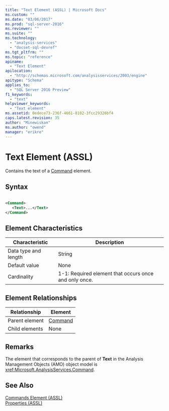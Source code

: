 ```yaml
---
title: "Text Element (ASSL) | Microsoft Docs"
ms.custom: ""
ms.date: "03/06/2017"
ms.prod: "sql-server-2016"
ms.reviewer: ""
ms.suite: ""
ms.technology: 
  - "analysis-services"
  - "docset-sql-devref"
ms.tgt_pltfrm: ""
ms.topic: "reference"
apiname: 
  - "Text Element"
apilocation: 
  - "http://schemas.microsoft.com/analysisservices/2003/engine"
apitype: "Schema"
applies_to: 
  - "SQL Server 2016 Preview"
f1_keywords: 
  - "text"
helpviewer_keywords: 
  - "Text element"
ms.assetid: 0edece73-236f-4661-8102-3fcc29326bf4
caps.latest.revision: 35
author: "Minewiskan"
ms.author: "owend"
manager: "erikre"
---
```

# Text Element (ASSL)
  Contains the text of a [Command](../../../analysis-services/scripting/objects/command-element-assl.md) element.  
  
## Syntax  
  
```xml  
  
<Command>  
   <Text>...</Text>  
</Command>  
```  
  
## Element Characteristics  
  
|Characteristic|Description|  
|--------------------|-----------------|  
|Data type and length|String|  
|Default value|None|  
|Cardinality|1-1: Required element that occurs once and only once.|  
  
## Element Relationships  
  
|Relationship|Element|  
|------------------|-------------|  
|Parent element|[Command](../../../analysis-services/scripting/objects/command-element-assl.md)|  
|Child elements|None|  
  
## Remarks  
 The element that corresponds to the parent of **Text** in the Analysis Management Objects (AMO) object model is <xref:Microsoft.AnalysisServices.Command>.  
  
## See Also  
 [Commands Element &#40;ASSL&#41;](../../../analysis-services/scripting/collections/commands-element-assl.md)   
 [Properties &#40;ASSL&#41;](../../../analysis-services/scripting/properties/properties-assl.md)  
  
  